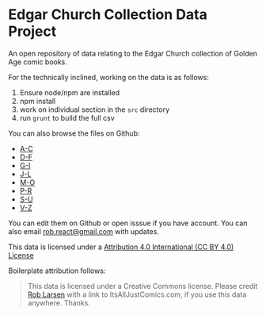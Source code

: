 Edgar Church Collection Data Project
============================

An open repository of data relating to the Edgar Church collection of Golden Age comic books.

For the technically inclined, working on the data is as follows:

1. Ensure node/npm are installed
2. npm install
3. work on individual section in the `src` directory
4. run `grunt` to build the full csv 

You can also browse the files on Github:

- [A-C](https://github.com/roblarsen/Edgar-Church-Collection-Data/blob/master/src/A-C.csv)
- [D-F](https://github.com/roblarsen/Edgar-Church-Collection-Data/blob/master/src/D-F.csv)
- [G-I](https://github.com/roblarsen/Edgar-Church-Collection-Data/blob/master/src/G-I.csv)
- [J-L](https://github.com/roblarsen/Edgar-Church-Collection-Data/blob/master/src/J-L.csv)
- [M-O](https://github.com/roblarsen/Edgar-Church-Collection-Data/blob/master/src/M-O.csv)
- [P-R](https://github.com/roblarsen/Edgar-Church-Collection-Data/blob/master/src/P-R.csv)
- [S-U](https://github.com/roblarsen/Edgar-Church-Collection-Data/blob/master/src/S-U.csv)
- [V-Z](https://github.com/roblarsen/Edgar-Church-Collection-Data/blob/master/src/V-Z.csv)

You can edit them on Github or open isssue if you have account. You can also email rob.react@gmail.com with updates.

This data is licensed under a [Attribution 4.0 International (CC BY 4.0) License](https://creativecommons.org/licenses/by/4.0/ "creative commons attribution")

Boilerplate attribution follows:

> This data is licensed under a Creative Commons license.  Please credit <a href="http://itsalljustocomics.com/" rel="nofollow">Rob Larsen</a> with a link to ItsAllJustComics.com, if you use this data anywhere. Thanks.
> 
